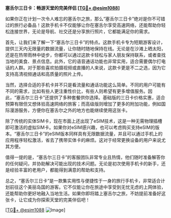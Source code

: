 **塞舌尔三日卡：畅游天堂的完美伴侣 [[TG💪+ @esim1088](https://t.me/s/esim1088)]**

如果你正在计划一次令人难忘的塞舌尔之旅，那么“塞舌尔三日卡”绝对是你不可错过的旅行必备品！这款手机卡不仅能够让你在塞舌尔享受高速网络，还能帮助你轻松连接世界，无论是导航、社交还是分享旅行照片，它都能满足你的需求。

首先，让我们来了解一下“塞舌尔三日卡”的特点。这款手机卡专为短期游客设计，提供三天内无限量的数据流量，让你随时随地保持在线。无论是在沙滩上晒太阳，还是在热带雨林中徒步，你都可以通过这款卡轻松与家人朋友保持联系，或者查找当地的美食、景点信息。此外，它的语音通话功能也非常实用，适合需要偶尔打电话的人群。对于那些喜欢拍摄视频或直播的人来说，这款卡更是不二之选，因为它支持高清视频通话和高质量的照片上传。

当然，选择合适的手机卡并不只是看流量和通话功能这么简单。不同的用户可能有不同的需求，比如有些人更注重性价比，有些人则希望有更多增值服务。因此，“塞舌尔三日卡”还提供了多种套餐供你选择。基础版的三日卡价格实惠，适合预算有限但又想体验高速网络的旅客；而高级版则增加了更多的附加功能，例如国际漫游服务，方便你在塞舌尔之外的地方也能继续使用这张卡。

除了传统的实体SIM卡，现在市面上还出现了eSIM技术，这是一种无需物理插槽即可激活的虚拟SIM卡。如果你对eSIM感兴趣，也可以考虑购买支持eSIM的版本。“塞舌尔三日卡”的eSIM版本同样具有无限数据流量，并且可以通过手机上的应用程序轻松激活，省去了携带实体卡的麻烦。这对于经常更换设备的用户来说尤其方便。

值得一提的是，“塞舌尔三日卡”的客服团队非常专业且热情，他们随时准备解答你的任何疑问，并协助解决可能出现的技术问题。无论是初次使用手机卡的新手，还是经验丰富的老用户，都能得到满意的帮助和支持。

总之，“塞舌尔三日卡”是一款集实用性与便捷性于一身的旅行手机卡，非常适合计划前往这个美丽岛国的游客。它不仅能让你在旅途中享受到无忧无虑的上网体验，还能帮助你更好地融入当地生活。如果你即将踏上塞舌尔之旅，不妨提前准备好这张卡，让它成为你探索天堂的完美伴侣吧！

[[TG💪+ @esim1088](https://t.me/s/esim1088) ![Image](https://i.postimg.cc/4NQfJmqS/Snipaste-2025-05-13-00-14-12.png)]